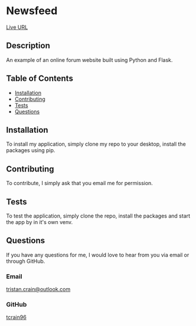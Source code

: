 # Newsfeed

[Live URL](https://immense-hamlet-02072.herokuapp.com/)

## Description

An example of an online forum website built using Python and Flask.

## Table of Contents

- [Installation](#installation)
- [Contributing](#contributing)
- [Tests](#tests)
- [Questions](#questions)

## Installation

To install my application, simply clone my repo to your desktop, install the packages using pip.

## Contributing

To contribute, I simply ask that you email me for permission.

## Tests

To test the application, simply clone the repo, install the packages and start the app by in it's own venv.

## Questions

If you have any questions for me, I would love to hear from you via email or through GitHub.

### Email

[tristan.crain@outlook.com](mailto:tristan.crain@outlook.com)

### GitHub

[tcrain96](https://github.com/tcrain96)
